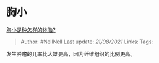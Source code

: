 # 胸小
[胸小是种怎样的体验?](https://www.zhihu.com/question/26652553/answer/1015508266)

> Author: #NellNell
Last update: *21/08/2021*
Links:
Tags:

发生肿瘤的几率比大雄要高，因为纤维组织的比例更高。
